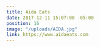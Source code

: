 ```yaml
---
title: Aida Eats
date: 2017-12-11 15:07:00 -05:00
position: 16
image: "/uploads/AIDA.jpg"
link: https://www.aidaeats.com
---
```


